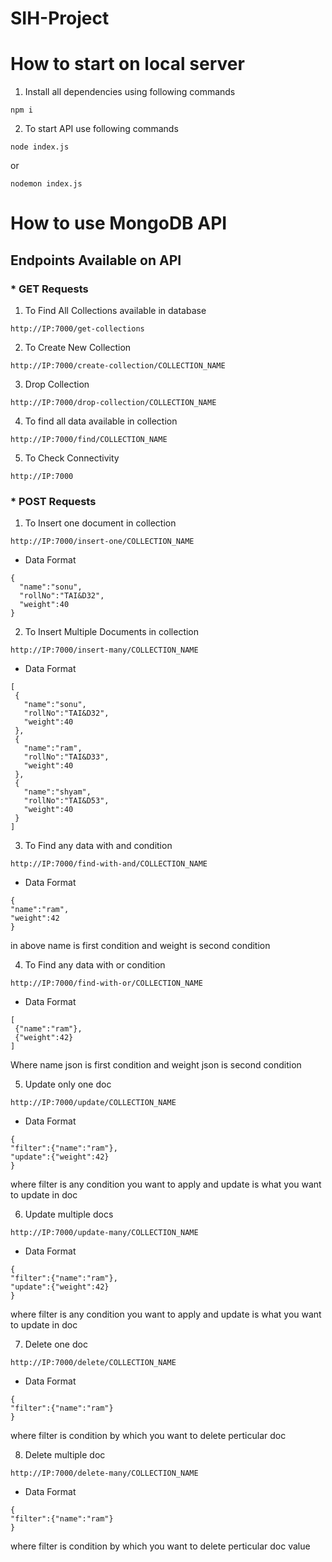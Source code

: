 ﻿# SIH-Project
 # How to start on local server
 
 1. Install all dependencies using following commands
 
 ```
 npm i
 ```
 
 2. To start API use following commands 

```
node index.js
```

or

```
nodemon index.js 
```

# How to use MongoDB API

## Endpoints Available on API

### * GET Requests

1. To Find All Collections available in database

```
http://IP:7000/get-collections 
```

2. To Create New Collection

```
http://IP:7000/create-collection/COLLECTION_NAME
```

3.  Drop Collection

```
http://IP:7000/drop-collection/COLLECTION_NAME
```

4. To find all data available in collection 

```
http://IP:7000/find/COLLECTION_NAME
```

5. To Check Connectivity

```
http://IP:7000
```

### * POST Requests

1. To Insert one document in collection


```
http://IP:7000/insert-one/COLLECTION_NAME
```

* Data Format

```
{
  "name":"sonu",
  "rollNo":"TAI&D32",
  "weight":40
}
```

2. To Insert Multiple Documents in collection 

```
http://IP:7000/insert-many/COLLECTION_NAME
```

* Data Format

```
[
 {
   "name":"sonu",
   "rollNo":"TAI&D32",
   "weight":40
 },
 {
   "name":"ram",
   "rollNo":"TAI&D33",
   "weight":40
 },
 {
   "name":"shyam",
   "rollNo":"TAI&D53",
   "weight":40
 }
]
```

3. To Find any data with and condition

```
http://IP:7000/find-with-and/COLLECTION_NAME
```

* Data Format

```
{
"name":"ram",
"weight":42
}
```

in above name is first condition and weight is second condition

4. To Find any data with or condition

```
http://IP:7000/find-with-or/COLLECTION_NAME
```

* Data Format

```
[
 {"name":"ram"},
 {"weight":42} 
]
```

Where name json is first condition and weight json is second condition

5. Update only one doc

```
http://IP:7000/update/COLLECTION_NAME
```

* Data Format

```
{
"filter":{"name":"ram"},
"update":{"weight":42}
}
```

where filter is any condition you want to apply and update is what you want to update in doc

6. Update multiple docs
 
 ```
http://IP:7000/update-many/COLLECTION_NAME
```

* Data Format

```
{
"filter":{"name":"ram"},
"update":{"weight":42}
}
```

where filter is any condition you want to apply and update is what you want to update in doc

7. Delete one doc

 ```
http://IP:7000/delete/COLLECTION_NAME
```

* Data Format

```
{
"filter":{"name":"ram"}
}
```

where filter is condition by which you want to delete perticular doc

8. Delete multiple doc

 ```
http://IP:7000/delete-many/COLLECTION_NAME
```

* Data Format

```
{
"filter":{"name":"ram"}
}
```

where filter is condition by which you want to delete perticular doc value

